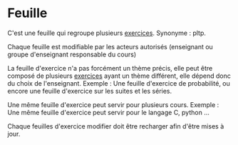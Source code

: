 #  Feuille

C'est une feuille qui regroupe plusieurs [exercices](exercice.md). Synonyme : pltp.

Chaque feuille est modifiable par les acteurs autorisés (enseignant ou groupe d'enseignant responsable du cours)

La feuille d'exercice n'a pas forcément un thème précis, elle peut être composé de plusieurs [exercices](exercice.md) ayant un thème différent, elle dépend donc du choix de l'enseignant.
Exemple : Une feuille d'exercice de probabilité, ou encore une feuille d'exercice sur les suites et les séries.

Une même feuille d'exercice peut servir pour plusieurs cours.
Exemple : Une même feuille d'exercice peut servir pour le langage C, python ...

Chaque feuilles d'exercice modifier doit être recharger afin d'être mises à jour.

<!--- Author : Hugo Validator : name -->
